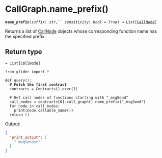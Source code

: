 # CallGraph.name\_prefix()

**`name_prefix`**`(`_`suffix: str`_`,`` `_`sensitivity: bool = True`_`) → List[`[`CallNode`](../callnode/)`]`

Returns a list of [CallNode](../callnode/) objects whose corresponding function name has the specified prefix.

## Return type

`→ List[`[`CallNode`](../callnode/)`]`

<pre class="language-python"><code class="lang-python">from glider import *

def query():
<strong>  # Fetch the first contract
</strong>  contracts = Contracts().exec(1)
  
  # Get call nodes of functions starting with "_msgSend" 
  call_nodes = contracts[0].call_graph().name_prefix("_msgSend")
  for node in call_nodes:
    print(node.callable_name())
  return []
</code></pre>

Output:

```json
{
  "print_output": [
    "_msgSender"
  ]
}
```
